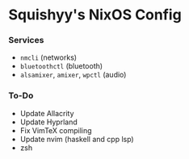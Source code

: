 # Squishyy's NixOS Config

### Services
 - `nmcli` (networks)
 - `bluetoothctl` (bluetooth)
 - `alsamixer`, `amixer`, `wpctl` (audio)

### To-Do
 - Update Allacrity
 - Update Hyprland
 - Fix VimTeX compiling
 - Update nvim (haskell and cpp lsp)
 - zsh
